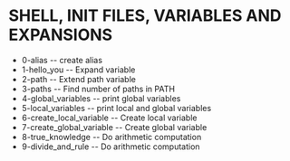 # SHELL, INIT FILES, VARIABLES AND EXPANSIONS
 - 0-alias -- create alias
 - 1-hello_you -- Expand variable
 - 2-path -- Extend path variable
 - 3-paths -- Find number of paths in PATH
 - 4-global_variables -- print global variables
 - 5-local_variables -- print local and global variables
 - 6-create_local_variable -- Create local variable
 - 7-create_global_variable -- Create global variable
 - 8-true_knowledge -- Do arithmetic computation
 - 9-divide_and_rule -- Do arithmetic computation
